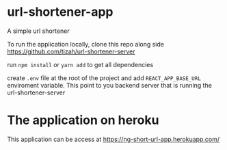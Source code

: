 # url-shortener-app
A simple url shortener

To run the application locally, clone this repo along side  https://github.com/tizah/url-shortener-server

run `npm install` or `yarn add` to get all dependencies 


create `.env` file at the root of the project and add `REACT_APP_BASE_URL` enviroment variable. This point to you backend server that is running the url-shortener-server




# The application on heroku
This application can be access at https://ng-short-url-app.herokuapp.com/

